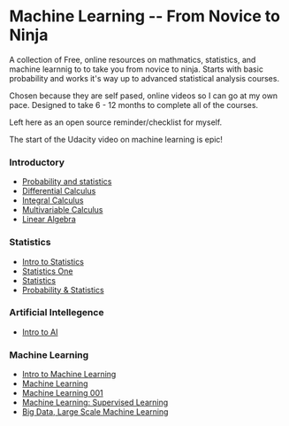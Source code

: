 # Machine Learning -- From Novice to Ninja


A collection of Free, online resources on mathmatics, statistics, and machine learnnig to
to take you from novice to ninja. Starts with basic probability and works it's way up to 
advanced statistical analysis courses.

Chosen because they are self pased, online videos so I can go at my own pace. Designed to take
6 - 12 months to complete all of the courses.

Left here as an open source reminder/checklist for myself.

The start of the Udacity video on machine learning is epic!


### Introductory

* [Probability and statistics](https://www.khanacademy.org/math/probability)
* [Differential Calculus](https://www.khanacademy.org/mission/differential-calculus)
* [Integral Calculus](https://www.khanacademy.org/mission/integral-calculus)
* [Multivariable Calculus](https://www.khanacademy.org/math/multivariable-calculus)
* [Linear Algebra](https://www.khanacademy.org/math/linear-algebra)


### Statistics
* [Intro to Statistics](loadin://www.udacity.com/course/viewer#!/c-st101/l-48738235/m-48688822)
* [Statistics One](https://www.coursera.org/course/stats1/?action=watchlist)
* [Statistics](https://www.udacity.com/course/viewer#!/c-st095/l-212304785/m-212564628)
* [Probability & Statistics](http://oli.cmu.edu/courses/free-open/statistics-course-details/)


### Artificial Intellegence
* [Intro to AI](https://www.udacity.com/course/intro-to-artificial-intelligence--cs271)


### Machine Learning
* [Intro to Machine Learning](https://www.udacity.com/course/intro-to-machine-learning--ud120)
* [Machine Learning](http://openclassroom.stanford.edu/MainFolder/CoursePage.php?course=MachineLearning)
* [Machine Learning 001](https://class.coursera.org/machlearning-001/lecture)
* [Machine Learning: Supervised Learning](https://www.udacity.com/course/machine-learning-supervised-learning--ud675)
* [Big Data, Large Scale Machine Learning](http://techtalks.tv/nyu/nyu-course-on-large-scale-machine-learning/)

